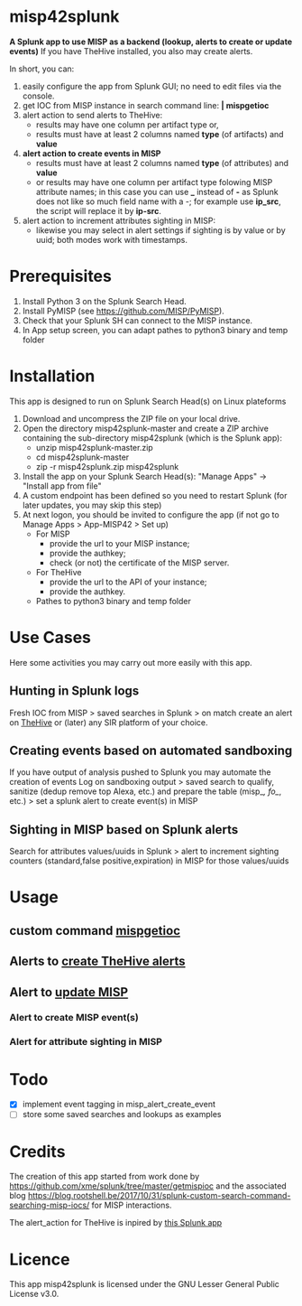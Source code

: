 # misp42splunk
**A Splunk app to use MISP as a backend (lookup, alerts to create or update events)**
If you have TheHive installed, you also may create alerts.

In short, you can:
1. easily configure the app from Splunk GUI; no need to edit files via the console.
2. get IOC from MISP instance in search command line: __| mispgetioc__
3. alert action to send alerts to TheHive:
    - results may have one column per artifact type or,
    - results must have at least 2 columns named **type** (of artifacts) and **value**
4. **alert action to create events in MISP**
    - results must have at least 2 columns named **type** (of attributes) and **value**
    - or results may have one column per artifact type folowing MISP attribute names; in this case you can use **_** instead of **-** as Splunk does not like so much field name with a -; for example use **ip_src**, the script will replace it by **ip-src**.    
5. alert action to increment attributes sighting in MISP:
    - likewise you may select in alert settings if sighting is by value or by uuid; both modes work with timestamps.

# Prerequisites
1. Install Python 3 on the Splunk Search Head.
2. Install PyMISP (see https://github.com/MISP/PyMISP).
3. Check that your Splunk SH can connect to the MISP instance. 
4. In App setup screen, you can adapt pathes to python3 binary and temp folder

# Installation
This app is designed to run on Splunk Search Head(s) on Linux plateforms
1. Download and uncompress the ZIP file on your local drive.
2. Open the directory misp42splunk-master and create a ZIP archive containing the sub-directory misp42splunk (which is the Splunk app):
    * unzip misp42splunk-master.zip
    * cd misp42splunk-master
    * zip -r misp42splunk.zip misp42splunk
3. Install the app on your Splunk Search Head(s): "Manage Apps" -> "Install app from file"
4. A custom endpoint has been defined so you need to restart Splunk (for later updates, you may skip this step)
5. At next logon, you should be invited to configure the app (if not go to Manage Apps > App-MISP42 > Set up) 
    - For MISP
        - provide the url to your MISP instance;
        - provide the authkey;
        - check (or not) the certificate of the MISP server.
    - For TheHive
        - provide the url to the API of your instance;
        - provide the authkey.
    - Pathes to python3 binary and temp folder

# Use Cases

Here some activities you may carry out more easily with this app.
## Hunting in Splunk logs
Fresh IOC from MISP > saved searches in Splunk > on match create an alert on [TheHive](https://thehive-project.org/) or (later) any SIR platform of your choice.

## Creating events based on automated sandboxing
If you have output of analysis pushed to Splunk you may automate the creation of events
Log on sandboxing output > saved search to qualify, sanitize (dedup remove top Alexa, etc.)  and prepare the table (misp_*, fo_*, etc.) > set a splunk alert to create event(s) in MISP

## Sighting in MISP based on Splunk alerts
Search for attributes values/uuids in Splunk > alert to increment sighting counters (standard,false positive,expiration) in MISP for those values/uuids 

# Usage
## custom command [mispgetioc](docs/mispgetioc.md)
## Alerts to [create TheHive alerts](docs/thehivealerts.md)
## Alert to [update MISP](docs/mispalerts.md)
### Alert to create MISP event(s)
### Alert for attribute sighting in MISP

# Todo
- [X] implement event tagging in misp_alert_create_event
- [ ] store some saved searches and lookups as examples

# Credits
The creation of this app started from work done by https://github.com/xme/splunk/tree/master/getmispioc and the associated blog https://blog.rootshell.be/2017/10/31/splunk-custom-search-command-searching-misp-iocs/ for MISP interactions.

The alert_action for TheHive is inpired by [this Splunk app](https://splunkbase.splunk.com/app/3642/)

# Licence
This app misp42splunk is licensed under the GNU Lesser General Public License v3.0.
